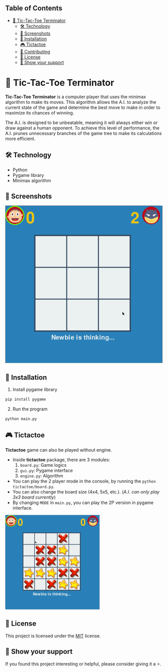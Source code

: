 ## Table of Contents

- [🤖 Tic-Tac-Toe Terminator](#-tic-tac-toe-terminator)
  - [🛠 Technology](#-technology)
  - [📸 Screenshots](#-screenshots)
  - [💾 Installation](#-installation)
  - [🎮 Tictactoe](#-tictactoe)
  - [🤝 Contributing](#-contributing)
  - [📜 License](#-license)
  - [💖 Show your support](#-show-your-support)

# 🤖 Tic-Tac-Toe Terminator

**Tic-Tac-Toe Terminator** is a computer player that uses the minimax algorithm to make its moves. This algorithm allows the A.I. to analyze the current state of the game and determine the best move to make in order to maximize its chances of winning.

The A.I. is designed to be unbeatable, meaning it will always either win or draw against a human opponent. To achieve this level of performance, the A.I. prunes unnecessary branches of the game tree to make its calculations more efficient.

## 🛠 Technology

- Python
- Pygame library
- Minimax algorithm

## 📸 Screenshots

<img src="./tictactoe_demo.gif" width="500" title="vs AI mode">

## 💾 Installation

1. Install pygame library

```sh
pip install pygame
```

2. Run the program

```sh
python main.py
```

## 🎮 Tictactoe

**Tictactoe** game can also be played without engine.

- Inside **tictactoe** package, there are 3 modules:
  1. `board.py`: Game logics
  2. `gui.py`: Pygame interface
  3. `engine.py`: Algorithm
- You can play the 2 player mode in the console, by running the `python tictactoe/board.py`.
- You can also change the board size (4x4, 5x5, etc.). (_A.I. can only play 3x3 board currently_)
- By changing `MODE` in `main.py`, you can play the 2P version in pygame interface.

<img src="./tictactoe_2p_demo.gif" width="300" title="2 Player Mode">

## 📜 License

This project is licensed under the [MIT](./LICENSE) license.

## 💖 Show your support

If you found this project interesting or helpful, please consider giving it a ⭐.
